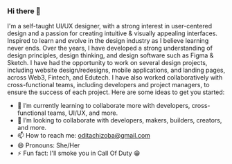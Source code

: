 
### Hi there 👋

I'm a self-taught UI/UX designer, with a strong interest in user-centered design and a passion for creating intuitive & visually appealing interfaces. Inspired to learn and evolve in the design industry as I believe learning never ends.
Over the years, I have developed a strong understanding of design principles, design thinking, and design software such as Figma & Sketch. I have had the opportunity to work on several design projects, including website design/redesigns, mobile applications, and landing pages, across Web3, Fintech, and Edutech.
I have also worked collaboratively with cross-functional teams, including developers and project managers, to ensure the success of each project.
Here are some ideas to get you started:


- 🌱 I’m currently learning to collaborate more with developers, cross-functional teams, UI/UX, and more.
- 👯 I’m looking to collaborate with developers, makers, builders, creators, and more.
- 📫 How to reach me: <a href="mailto:oditachizoba@gmail.com" target="_blank">oditachizoba@gmail.com</a>
- 😄 Pronouns: She/Her
- ⚡ Fun fact: I'll smoke you in Call Of Duty 😁
